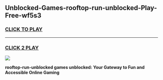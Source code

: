 
## Unblocked-Games-rooftop-run-unblocked-Play-Free-wf5s3
<h3>
<a href="https://premium76.site?title=rooftop-run-unblocked&ref=19M">CLICK TO PLAY</a></h3>
<hr>

<h3>
<a href="https://premium76.site?title=rooftop-run-unblocked&ref=19M">CLICK 2 PLAY</a>
  
</h3>

<a href="https://premium76.site?title=rooftop-run-unblocked&ref=19M"><img src="https://clearcache.store/games.png"></a>


**rooftop-run-unblocked games unblocked: Your Gateway to Fun and Accessible Online Gaming**

